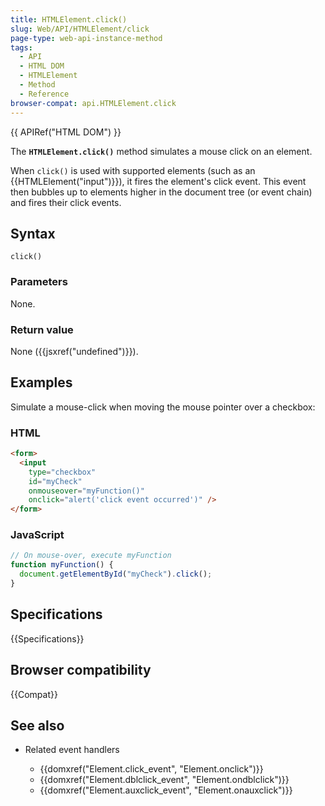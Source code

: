 ```yaml
---
title: HTMLElement.click()
slug: Web/API/HTMLElement/click
page-type: web-api-instance-method
tags:
  - API
  - HTML DOM
  - HTMLElement
  - Method
  - Reference
browser-compat: api.HTMLElement.click
---
```


{{ APIRef("HTML DOM") }}

The **`HTMLElement.click()`** method simulates a mouse click on
an element.

When `click()` is used with supported elements (such as an
{{HTMLElement("input")}}), it fires the element's click event. This event then bubbles
up to elements higher in the document tree (or event chain) and fires their click
events.

## Syntax

```js-nolint
click()
```

### Parameters

None.

### Return value

None ({{jsxref("undefined")}}).

## Examples

Simulate a mouse-click when moving the mouse pointer over a checkbox:

### HTML

```html
<form>
  <input
    type="checkbox"
    id="myCheck"
    onmouseover="myFunction()"
    onclick="alert('click event occurred')" />
</form>
```

### JavaScript

```js
// On mouse-over, execute myFunction
function myFunction() {
  document.getElementById("myCheck").click();
}
```

## Specifications

{{Specifications}}

## Browser compatibility

{{Compat}}

## See also

- Related event handlers

  - {{domxref("Element.click_event", "Element.onclick")}}
  - {{domxref("Element.dblclick_event", "Element.ondblclick")}}
  - {{domxref("Element.auxclick_event", "Element.onauxclick")}}
